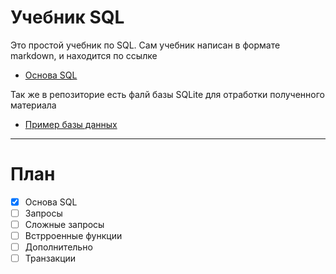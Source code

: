 # Учебник SQL

Это простой учебник по SQL. 
Сам учебник написан в формате markdown, и находится по ссылке 
- [Основа SQL](./base.md)

Так же в репозиторие есть фалй базы SQLite для отработки полученного материала
- [Пример базы данных](./example.db)


---

# План
- [X] Основа SQL
- [ ] Запросы
- [ ] Сложные запросы
- [ ] Встрроенные функции
- [ ] Дополнительно
- [ ] Транзакции